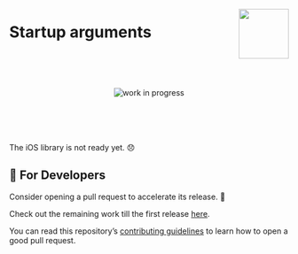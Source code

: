 [<img width="90" align="right" src="https://user-images.githubusercontent.com/12527390/80737507-4c14d400-8b1c-11ea-9b82-d44718783a2e.png"/>](#)

# Startup arguments
<br/> <br/> <br/> 
<div align="center"><img alt="work in progress" src="https://user-images.githubusercontent.com/12527390/80824719-b0e93080-8be7-11ea-8be4-8294a6652cb8.png" /></div>
<br/> <br/> <br/> <br/>

The iOS library is not ready yet. 😞

## 👷 For Developers

Consider opening a pull request to accelerate its release. 🙏

Check out the remaining work till the first release [here](https://github.com/maximbircu/devtools-library/issues?q=is%3Aopen+is%3Aissue+label%3AiOS).

You can read this repository’s [contributing guidelines](../../CONTRIBUTING.md) to learn how to open a good pull request.
